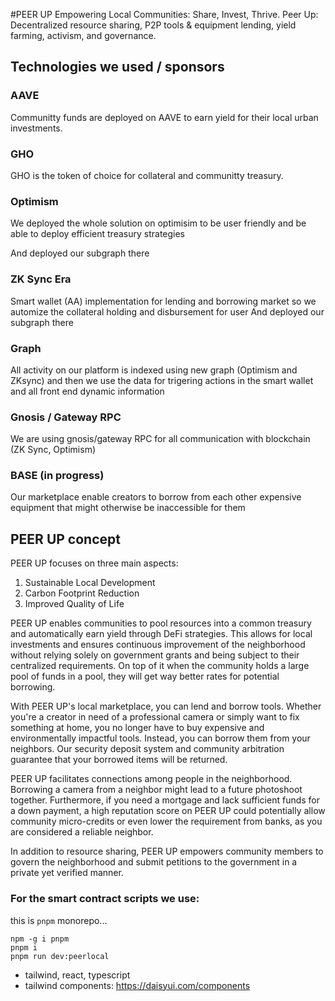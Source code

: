 #PEER UP
Empowering Local Communities: Share, Invest, Thrive. Peer Up: Decentralized resource sharing, P2P tools & equipment lending, yield farming, activism, and governance.

## Technologies we used / sponsors

### AAVE
Communitty funds are deployed on AAVE to earn yield for their local urban investments.

### GHO
GHO is the token of choice for collateral and communitty treasury. 

### Optimism
We deployed the whole solution on optimisim to be user friendly and be able to deploy efficient treasury strategies

And deployed our subgraph there

### ZK Sync Era
Smart wallet (AA) implementation for lending and borrowing market so we automize the collateral holding and disbursement for user 
And deployed our subgraph there

### Graph
All activity on our platform is indexed using new graph (Optimism and ZKsync) and then we use the data for trigering actions in the smart wallet and  all front end dynamic information

### Gnosis / Gateway RPC
We are using gnosis/gateway RPC for all communication with blockchain (ZK Sync, Optimism)  

### BASE (in progress)
Our marketplace enable creators to borrow from each other expensive equipment that might otherwise be inaccessible for them

## PEER UP concept 
PEER UP focuses on three main aspects:

1. Sustainable Local Development
2. Carbon Footprint Reduction
3. Improved Quality of Life

PEER UP enables communities to pool resources into a common treasury and automatically earn yield through DeFi strategies. This allows for local investments and ensures continuous improvement of the neighborhood without relying solely on government grants and being subject to their centralized requirements. On top of it when the community holds a large pool of funds in a pool, they will get way better rates for potential borrowing. 

With PEER UP's local marketplace, you can lend and borrow tools. Whether you're a creator in need of a professional camera or simply want to fix something at home, you no longer have to buy expensive and environmentally impactful tools. Instead, you can borrow them from your neighbors. Our security deposit system and community arbitration guarantee that your borrowed items will be returned.

PEER UP facilitates connections among people in the neighborhood. Borrowing a camera from a neighbor might lead to a future photoshoot together. Furthermore, if you need a mortgage and lack sufficient funds for a down payment, a high reputation score on PEER UP could potentially allow community micro-credits or even lower the requirement from banks, as you are considered a reliable neighbor.

In addition to resource sharing, PEER UP empowers community members to govern the neighborhood and submit petitions to the government in a private yet verified manner.






### For the smart contract scripts we use: 

this is `pnpm` monorepo...

```shell
npm -g i pnpm 
pnpm i
pnpm run dev:peerlocal
```


- tailwind, react, typescript
- tailwind components: https://daisyui.com/components
